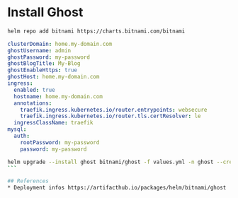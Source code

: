 # Install Ghost

```bash
helm repo add bitnami https://charts.bitnami.com/bitnami
```


```yaml
clusterDomain: home.my-domain.com
ghostUsername: admin
ghostPassword: my-password
ghostBlogTitle: My-Blog
ghostEnableHttps: true
ghostHost: home.my-domain.com
ingress:
  enabled: true
  hostname: home.my-domain.com
  annotations:
    traefik.ingress.kubernetes.io/router.entrypoints: websecure
    traefik.ingress.kubernetes.io/router.tls.certResolver: le
  ingressClassName: traefik
mysql:
  auth: 
    rootPassword: my-password
    password: my-password
```



````bash
helm upgrade --install ghost bitnami/ghost -f values.yml -n ghost --create-namespace
```

## References
* Deployment infos https://artifacthub.io/packages/helm/bitnami/ghost
